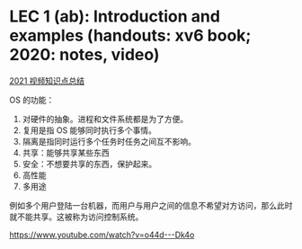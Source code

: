 # LEC 1 (ab): Introduction and examples (handouts: xv6 book; 2020: notes, video)

[2021 视频知识点总结](https://pdos.csail.mit.edu/6.S081/2021/schedule.html)

OS 的功能：

1. 对硬件的抽象。进程和文件系统都是为了方便。
2. 复用是指 OS 能够同时执行多个事情。
3. 隔离是指同时运行多个任务时任务之间互不影响。
4. 共享：能够共享某些东西
5. 安全：不想要共享的东西，保护起来。
6. 高性能
7. 多用途

例如多个用户登陆一台机器，而用户与用户之间的信息不希望对方访问，那么此时就不能共享。这被称为访问控制系统。

https://www.youtube.com/watch?v=o44d---Dk4o

